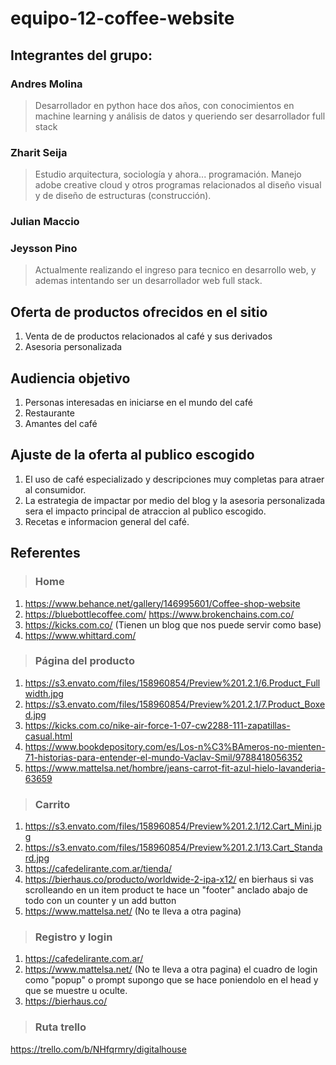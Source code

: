 # equipo-12-coffee-website

## Integrantes del grupo:

### Andres Molina

> Desarrollador en python hace dos años, con conocimientos en machine learning y análisis de datos y queriendo ser desarrollador full stack

### Zharit Seija

> Estudio arquitectura, sociología y ahora... programación. Manejo adobe creative cloud y otros programas relacionados al diseño visual y de diseño de estructuras (construcción).

### Julian Maccio

### Jeysson Pino
> Actualmente realizando el ingreso para tecnico en desarrollo web, y ademas intentando ser un desarrollador web full stack.

## Oferta de productos ofrecidos en el sitio

1. Venta de de productos relacionados al café y sus derivados
2. Asesoria personalizada

## Audiencia objetivo

1. Personas interesadas en iniciarse en el mundo del café
2. Restaurante
3. Amantes del café

## Ajuste de la oferta al publico escogido

1. El uso de café especializado y descripciones muy completas para atraer al consumidor.
2. La estrategia de impactar por medio del blog y la asesoria personalizada sera el impacto principal de atraccion al publico escogido.
3. Recetas e informacion general del café.

## Referentes
> ### Home
1. https://www.behance.net/gallery/146995601/Coffee-shop-website
2. https://bluebottlecoffee.com/	https://www.brokenchains.com.co/
3. https://kicks.com.co/ (Tienen un blog que nos puede servir como base)
4. https://www.whittard.com/

> ### Página del producto
1. https://s3.envato.com/files/158960854/Preview%201.2.1/6.Product_Fullwidth.jpg
2. https://s3.envato.com/files/158960854/Preview%201.2.1/7.Product_Boxed.jpg
3. https://kicks.com.co/nike-air-force-1-07-cw2288-111-zapatillas-casual.html
4. https://www.bookdepository.com/es/Los-n%C3%BAmeros-no-mienten-71-historias-para-entender-el-mundo-Vaclav-Smil/9788418056352
5. https://www.mattelsa.net/hombre/jeans-carrot-fit-azul-hielo-lavanderia-63659

> ### Carrito
1. https://s3.envato.com/files/158960854/Preview%201.2.1/12.Cart_Mini.jpg
2. https://s3.envato.com/files/158960854/Preview%201.2.1/13.Cart_Standard.jpg
3. https://cafedelirante.com.ar/tienda/
4. https://bierhaus.co/producto/worldwide-2-ipa-x12/ en bierhaus si vas scrolleando en un item product te hace un "footer" anclado abajo de todo con un counter y un add button
5. https://www.mattelsa.net/ (No te lleva a otra pagina)

> ### Registro y login
1. https://cafedelirante.com.ar/
2. https://www.mattelsa.net/ (No te lleva a otra pagina) el cuadro de login como "popup" o prompt supongo que se hace poniendolo en el head y que se muestre u oculte.
3. https://bierhaus.co/

> ### Ruta trello

https://trello.com/b/NHfqrmry/digitalhouse